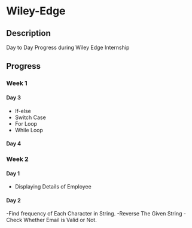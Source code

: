 # Wiley-Edge

## Description
Day to Day Progress during Wiley Edge Internship

## Progress

### Week 1

#### Day 3

- If-else
- Switch Case
- For Loop
- While Loop

#### Day 4

### Week 2

#### Day 1
- Displaying Details of Employee

#### Day 2
-Find frequency of Each Character in String.
-Reverse The Given String
-Check Whether Email is Valid or Not.
